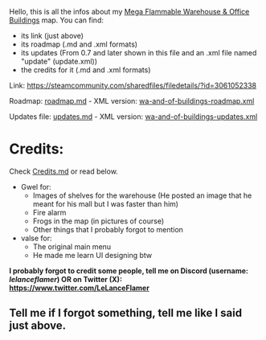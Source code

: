 Hello, this is all the infos about my [Mega Flammable Warehouse & Office Buildings](https://steamcommunity.com/sharedfiles/filedetails/?id=3061052338) map.
You can find:
- its link (just above)
- its roadmap (.md and .xml formats)
- its updates (From 0.7 and later shown in this file and an .xml file named "update" (update.xml))
- the credits for it (.md and .xml formats)

Link: https://steamcommunity.com/sharedfiles/filedetails/?id=3061052338

Roadmap: [roadmap.md](roadmap.md) - XML version: [wa-and-of-buildings-roadmap.xml](wa-and-of-buildings-roadmap.xml)

Updates file: [updates.md](updates.md) - XML version: [wa-and-of-buildings-updates.xml](wa-and-of-buildings-updates.xml)

# Credits:
Check [Credits.md](link) or read below.
- Gwel for:
  - Images of shelves for the warehouse (He posted an image that he meant for his mall but I was faster than him)
  - Fire alarm
  - Frogs in the map (in pictures of course)
  - Other things that I probably forgot to mention
- valse for:
  - The original main menu
  - He made me learn UI designing btw

**I probably forgot to credit some people, tell me on Discord (username: *lelanceflamer*) OR on Twitter (X): https://www.twitter.com/LeLanceFlamer**

## Tell me if I forgot something, tell me like I said just above.
